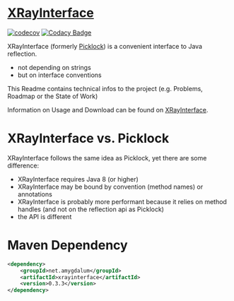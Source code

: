 [XRayInterface](http://xrayinterface.amygdalum.net/)
=============
[![codecov](https://codecov.io/gh/almondtools/xrayinterface/branch/master/graph/badge.svg)](https://codecov.io/gh/almondtools/xrayinterface)
[![Codacy Badge](https://app.codacy.com/project/badge/Grade/c5cf275a6ff9468f95b22b8998b52e1d)](https://app.codacy.com/gh/almondtools/xrayinterface/dashboard?utm_source=gh&utm_medium=referral&utm_content=&utm_campaign=Badge_grade)

XRayInterface (formerly [Picklock](https://github.com/almondtools/picklock)) is a convenient interface to Java reflection.

* not depending on strings
* but on interface conventions

This Readme contains technical infos to the project (e.g. Problems, Roadmap or the State of Work)

Information on Usage and Download can be found on [XRayInterface](http://xrayinterface.amygdalum.net/). 

XRayInterface vs. Picklock
==========================
XRayInterface follows the same idea as Picklock, yet there are some difference:

* XRayInterface requires Java 8 (or higher)
* XRayInterface may be bound by convention (method names) or annotations
* XRayInterface is probably more performant because it relies on method handles (and not on the reflection api as Picklock)
* the API is different

Maven Dependency
================

```xml
<dependency>
    <groupId>net.amygdalum</groupId>
    <artifactId>xrayinterface</artifactId>
    <version>0.3.3</version>
</dependency>
```
